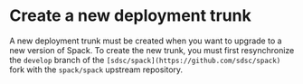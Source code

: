 # Create a new deployment trunk

A new deployment trunk must be created when you want to upgrade to a new version of Spack. To create the new trunk, you must first resynchronize the `develop` branch of the `[sdsc/spack](https://github.com/sdsc/spack)` fork with the `spack/spack` upstream repository.
